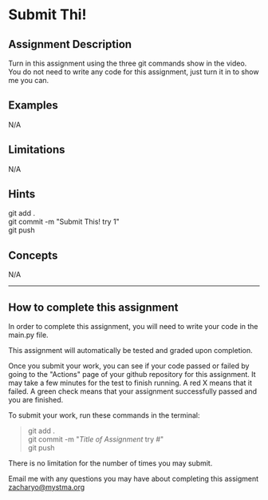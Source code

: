 # **Submit Thi!**  

## **Assignment Description**  
Turn in this assignment using the three git commands show in the video. You do not need to write any code for this assignment, just turn it in to show me you can.

## **Examples**  
N/A

## **Limitations**  
N/A

## **Hints**  
git add .  
git commit -m "Submit This! try 1"  
git push

## **Concepts**  
N/A  

---

## **How to complete this assignment**
In order to complete this assignment, you will need to write your code in the main.py file.

This assignment will automatically be tested and graded upon completion.

Once you submit your work, you can see if your code passed or failed by going to the "Actions" page of your github repository for this assignment. It may take a few minutes for the test to finish running. A red X means that it failed. A green check means that your assignment successfully passed and you are finished.

To submit your work, run these commands in the terminal: 
>git add .  
git commit -m "*Title of Assignment* try #"  
git push  

There is no limitation for the number of times you may submit.

Email me with any questions you may have about completing this assigment  
zacharyo@mystma.org
